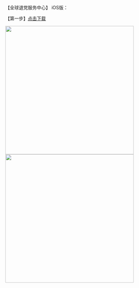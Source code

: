 <p>【全球退党服务中心】 iOS版：</p>
<p>【第一步】<a href="https://cdn.jsdelivr.net/gh/qiangwaishijie/xz/tuidang.mobileconfig">点击下载</a></p>

<img src="https://gitlab.com/qiangwaishijie/xz/-/raw/master/no1.jpg" width="400px">

<img src="https://gitlab.com/qiangwaishijie/xz/-/raw/master/no2.jpg" width="400px">
